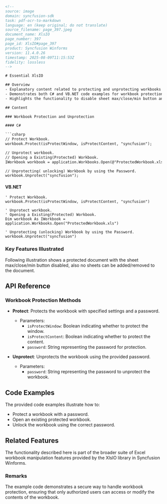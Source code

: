 ```html
<!-- 
source: image
domain: syncfusion-sdk
task: pdf-ocr-to-markdown
language: en (keep original; do not translate)
source_filename: page_397.jpeg
document_name: XlsIO
page_number: 397
page_id: XlsIO#page_397
product: Syncfusion Winforms
version: 11.4.0.26
timestamp: 2025-08-09T11:15:53Z
fidelity: lossless
-->

# Essential XlsIO

## Overview
- Explanatory content related to protecting and unprotecting workbooks using password mechanisms.
- Demonstrates both C# and VB.NET code examples for workbook protection and unprotection.
- Highlights the functionality to disable sheet max/close/min button and prevent adding/removing sheets.

## Content

### Workbook Protection and Unprotection

#### C#

```csharp
// Protect Workbook.
workbook.Protect(isProtectWindow, isProtectContent, "syncfusion");

// Unprotect workbook.
// Opening a Existing(Protected) Workbook.
IWorkbook workbook = application.Workbooks.Open(@"ProtectedWorkbook.xls");

// Unprotecting( unlocking) Workbook by using the Password.
workbook.Unprotect("syncfusion");
```

#### VB.NET

```vbnet
' Protect Workbook.
workbook.Protect(isProtectWindow, isProtectContent, "syncfusion")

' Unprotect workbook.
' Opening a Existing(Protected) Workbook.
Dim workbook As IWorkbook = application.Workbooks.Open("ProtectedWorkbook.xls")

' Unprotecting (unlocking) Workbook by using the Password.
workbook.Unprotect("syncfusion")
```

### Key Features Illustrated

Following illustration shows a protected document with the sheet max/close/min button disabled, also no sheets can be added/removed to the document.

## API Reference

### Workbook Protection Methods

- **Protect**: Protects the workbook with specified settings and a password.
  - Parameters:
    - `isProtectWindow`: Boolean indicating whether to protect the window.
    - `isProtectContent`: Boolean indicating whether to protect the content.
    - `password`: String representing the password for protection.

- **Unprotect**: Unprotects the workbook using the provided password.
  - Parameters:
    - `password`: String representing the password to unprotect the workbook.

## Code Examples

The provided code examples illustrate how to:
- Protect a workbook with a password.
- Open an existing protected workbook.
- Unlock the workbook using the correct password.

## Related Features

The functionality described here is part of the broader suite of Excel workbook manipulation features provided by the XlsIO library in Syncfusion Winforms.

### Remarks

The example code demonstrates a secure way to handle workbook protection, ensuring that only authorized users can access or modify the contents of the workbook.

<!-- tags: [xlsio, workbooks, protection, unprotection, password, syncfusion, winforms, 11.4.0.26] keywords: [workbook, excel, protection, unprotection, password, syncfusion, winforms, protect, unprotect, workbook methods] -->
```